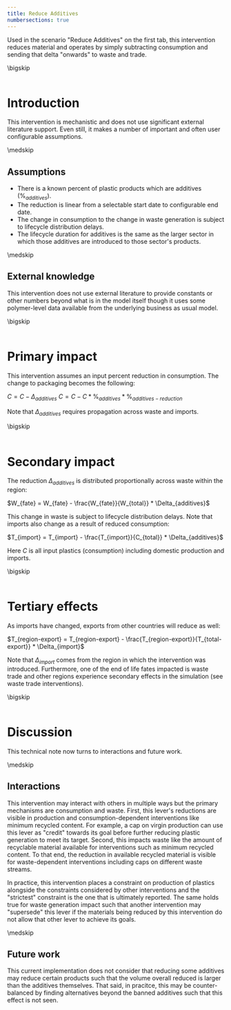 ```yaml
---
title: Reduce Additives
numbersections: true
---
```

Used in the scenario "Reduce Additives" on the first tab, this intervention reduces material and operates by simply subtracting consumption and sending that delta "onwards" to waste and trade.

\bigskip
<br>
<br>

# Introduction
This intervention is mechanistic and does not use significant external literature support. Even still, it makes a number of important and often user configurable assumptions.

\medskip
<br>

## Assumptions

- There is a known percent of plastic products which are additives ($\%_{additives}$).
- The reduction is linear from a selectable start date to configurable end date.
- The change in consumption to the change in waste generation is subject to lifecycle distribution delays.
- The lifecycle duration for additives is the same as the larger sector in which those additives are introduced to those sector's products. 

\medskip
<br>

## External knowledge
This intervention does not use external literature to provide constants or other numbers beyond what is in the model itself though it uses some polymer-level data available from the underlying business as usual model.

\bigskip
<br>
<br>

# Primary impact
This intervention assumes an input percent reduction in consumption. The change to packaging becomes the following:

$C = C - \Delta_{additives}$
$C = C - C * \%_{additives} * \%_{additives-reduction}$

Note that $\Delta_{additives}$ requires propagation across waste and imports.

\bigskip
<br>
<br>

# Secondary impact
The reduction $\Delta_{additives}$ is distributed proportionally across waste within the region:

$W_{fate} = W_{fate} - \frac{W_{fate}}{W_{total}} * \Delta_{additives}$

This change in waste is subject to lifecycle distribution delays. Note that imports also change as a result of reduced consumption:

$T_{import} = T_{import} - \frac{T_{import}}{C_{total}} * \Delta_{additives}$

Here $C$ is all input plastics (consumption) including domestic production and imports.

\bigskip
<br>
<br>

# Tertiary effects
As imports have changed, exports from other countries will reduce as well:

$T_{region-export} = T_{region-export} - \frac{T_{region-export}}{T_{total-export}} * \Delta_{import}$

Note that $\Delta_{import}$ comes from the region in which the intervention was introduced. Furthermore, one of the end of life fates impacted is waste trade and other regions experience secondary effects in the simulation (see waste trade interventions).

\bigskip
<br>
<br>

# Discussion
This technical note now turns to interactions and future work.

\medskip
<br>

## Interactions
This intervention may interact with others in multiple ways but the primary mechanisms are consumption and waste. First, this lever's reductions are visible in production and consumption-dependent interventions like minimum recycled content. For example, a cap on virgin production can use this lever as "credit" towards its goal before further reducing plastic generation to meet its target. Second, this impacts waste like the amount of recyclable material available for interventions such as minimum recycled content. To that end, the reduction in available recycled material is visible for waste-dependent interventions including caps on different waste streams.

In practice, this intervention places a constraint on production of plastics alongside the constraints considered by other interventions and the "strictest" constraint is the one that is ultimately reported. The same holds true for waste generation impact such that another intervention may "supersede" this lever if the materials being reduced by this intervention do not allow that other lever to achieve its goals.

\medskip
<br>

## Future work

This current implementation does not consider that reducing some additives may reduce certain products such that the volume overall reduced is larger than the additives themselves. That said, in pracitce, this may be counter-balanced by finding alternatives beyond the banned additives such that this effect is not seen.